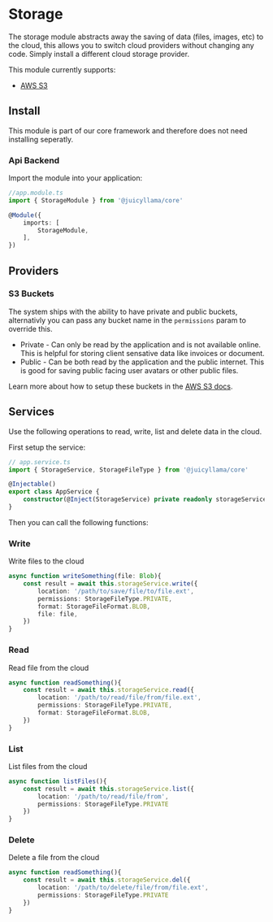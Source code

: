 # Storage

The storage module abstracts away the saving of data (files, images, etc) to the cloud, this allows you to switch cloud providers without changing any code. Simply install a different cloud storage provider.

This module currently supports:

- [AWS S3](../../../apps/aws/modules/s3.md)

## Install

This module is part of our core framework and therefore does not need installing seperatly. 

### Api Backend

Import the module into your application:

```typescript
//app.module.ts
import { StorageModule } from '@juicyllama/core'

@Module({
	imports: [
		StorageModule,
	],
})
```

## Providers

### S3 Buckets

The system ships with the ability to have private and public buckets, alternativly you can pass any bucket name in the `permissions` param to override this.

- Private - Can only be read by the application and is not available online. This is helpful for storing client sensative data like invoices or document.
- Public - Can be both read by the application and the public internet. This is good for saving public facing user avatars or other public files.

Learn more about how to setup these buckets in the [AWS S3 docs](../../../apps/aws/modules/s3.md).

## Services

Use the following operations to read, write, list and delete data in the cloud.

First setup the service:

```typescript
// app.service.ts
import { StorageService, StorageFileType } from '@juicyllama/core'

@Injectable()
export class AppService {
	constructor(@Inject(StorageService) private readonly storageService: StorageService) {}
}
```

Then you can call the following functions:

### Write

Write files to the cloud

```typescript
async function writeSomething(file: Blob){
    const result = await this.storageService.write({
        location: '/path/to/save/file/to/file.ext',
		permissions: StorageFileType.PRIVATE,
		format: StorageFileFormat.BLOB,
		file: file,
    })
}
```

### Read

Read file from the cloud

```typescript
async function readSomething(){
    const result = await this.storageService.read({
        location: '/path/to/read/file/from/file.ext',
		permissions: StorageFileType.PRIVATE,
		format: StorageFileFormat.BLOB,
    })
}
```

### List

List files from the cloud

```typescript
async function listFiles(){
    const result = await this.storageService.list({
        location: '/path/to/read/file/from',
		permissions: StorageFileType.PRIVATE
    })
}
```

### Delete

Delete a file from the cloud

```typescript
async function readSomething(){
    const result = await this.storageService.del({
        location: '/path/to/delete/file/from/file.ext',
		permissions: StorageFileType.PRIVATE
    })
}
```